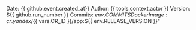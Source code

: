 Date: {{ github.event.created_at}}
Author: {{ tools.context.actor }}
Version: ${{ github.run_number }}
Commits: ${{ env.COMMITS }}
Docker Image: cr.yandex/${{ vars.CR_ID }}/app:${{ env.RELEASE_VERSION }}"
